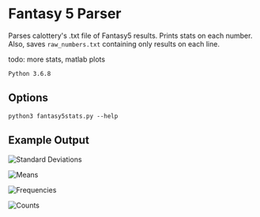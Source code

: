 # Fantasy 5 Parser

Parses calottery's .txt file of Fantasy5 results. Prints stats on each number. Also, saves ```raw_numbers.txt``` containing only results on each line.

todo: more stats, matlab plots

```Python 3.6.8```

## Options
```python3 fantasy5stats.py --help```

## Example Output

![Standard Deviations](stdevs.png "Standard Deviations")

![Means](means.png "Means")

![Frequencies](frequencies.png "Frequencies")

![Counts](counts.png "Counts")

